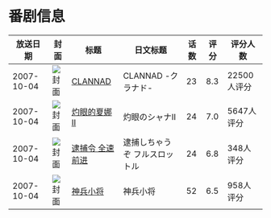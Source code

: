 # 番剧信息

|放送日期|封面|标题|日文标题|话数|评分|评分人数|
|---|---|---|---|---|---|---|
|2007-10-04|![封面](https://lain.bgm.tv/pic/cover/c/28/38/51_6PN42.jpg)|[CLANNAD](https://bangumi.tv/subject/51)|CLANNAD -クラナド-|23|8.3|22500人评分|
|2007-10-04|![封面](https://lain.bgm.tv/pic/cover/c/55/9c/491_r0MnB.jpg)|[灼眼的夏娜II](https://bangumi.tv/subject/491)|灼眼のシャナII|24|7.0|5647人评分|
|2007-10-04|![封面](https://lain.bgm.tv/pic/cover/c/f4/10/2078_uYgSn.jpg)|[逮捕令 全速前进](https://bangumi.tv/subject/2078)|逮捕しちゃうぞ フルスロットル|24|6.8|348人评分|
|2007-10-04|![封面](https://lain.bgm.tv/pic/cover/c/01/b0/25630_nN22u.jpg)|[神兵小将](https://bangumi.tv/subject/25630)|神兵小将|52|6.5|958人评分|

